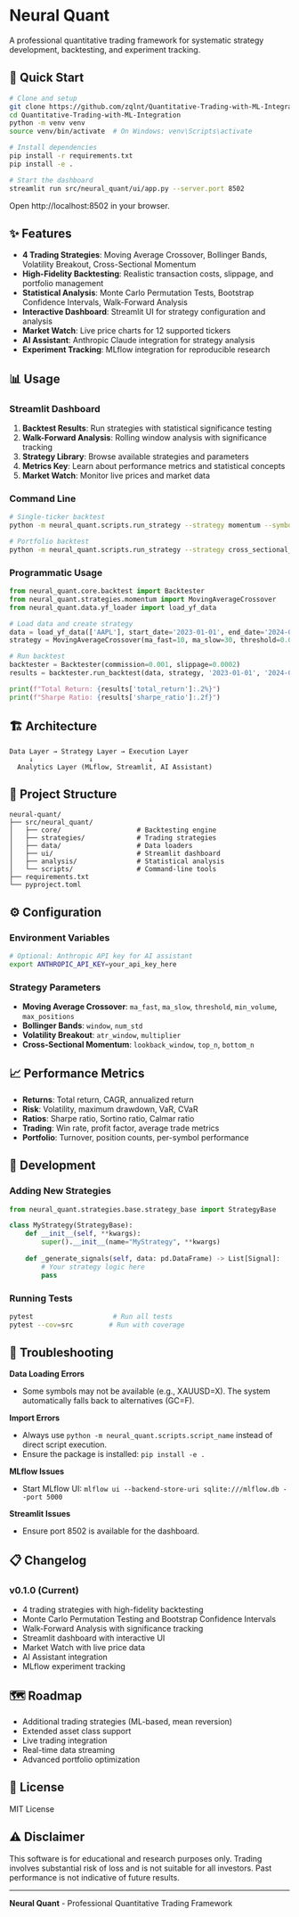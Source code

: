 # Neural Quant

A professional quantitative trading framework for systematic strategy development, backtesting, and experiment tracking.

## 🚀 Quick Start

```bash
# Clone and setup
git clone https://github.com/zqlnt/Quantitative-Trading-with-ML-Integration.git
cd Quantitative-Trading-with-ML-Integration
python -m venv venv
source venv/bin/activate  # On Windows: venv\Scripts\activate

# Install dependencies
pip install -r requirements.txt
pip install -e .

# Start the dashboard
streamlit run src/neural_quant/ui/app.py --server.port 8502
```

Open http://localhost:8502 in your browser.

## ✨ Features

- **4 Trading Strategies**: Moving Average Crossover, Bollinger Bands, Volatility Breakout, Cross-Sectional Momentum
- **High-Fidelity Backtesting**: Realistic transaction costs, slippage, and portfolio management
- **Statistical Analysis**: Monte Carlo Permutation Tests, Bootstrap Confidence Intervals, Walk-Forward Analysis
- **Interactive Dashboard**: Streamlit UI for strategy configuration and analysis
- **Market Watch**: Live price charts for 12 supported tickers
- **AI Assistant**: Anthropic Claude integration for strategy analysis
- **Experiment Tracking**: MLflow integration for reproducible research

## 📊 Usage

### Streamlit Dashboard
1. **Backtest Results**: Run strategies with statistical significance testing
2. **Walk-Forward Analysis**: Rolling window analysis with significance tracking
3. **Strategy Library**: Browse available strategies and parameters
4. **Metrics Key**: Learn about performance metrics and statistical concepts
5. **Market Watch**: Monitor live prices and market data

### Command Line
```bash
# Single-ticker backtest
python -m neural_quant.scripts.run_strategy --strategy momentum --symbols AAPL --timeframe 1d --years 3

# Portfolio backtest
python -m neural_quant.scripts.run_strategy --strategy cross_sectional_momentum --symbols AAPL,TSLA,NVDA --timeframe 1d --years 2
```

### Programmatic Usage
```python
from neural_quant.core.backtest import Backtester
from neural_quant.strategies.momentum import MovingAverageCrossover
from neural_quant.data.yf_loader import load_yf_data

# Load data and create strategy
data = load_yf_data(['AAPL'], start_date='2023-01-01', end_date='2024-01-01')
strategy = MovingAverageCrossover(ma_fast=10, ma_slow=30, threshold=0.0)

# Run backtest
backtester = Backtester(commission=0.001, slippage=0.0002)
results = backtester.run_backtest(data, strategy, '2023-01-01', '2024-01-01')

print(f"Total Return: {results['total_return']:.2%}")
print(f"Sharpe Ratio: {results['sharpe_ratio']:.2f}")
```

## 🏗️ Architecture

```
Data Layer → Strategy Layer → Execution Layer
     ↓              ↓              ↓
  Analytics Layer (MLflow, Streamlit, AI Assistant)
```

## 📁 Project Structure

```
neural-quant/
├── src/neural_quant/
│   ├── core/                   # Backtesting engine
│   ├── strategies/             # Trading strategies
│   ├── data/                   # Data loaders
│   ├── ui/                     # Streamlit dashboard
│   ├── analysis/               # Statistical analysis
│   └── scripts/                # Command-line tools
├── requirements.txt
└── pyproject.toml
```

## ⚙️ Configuration

### Environment Variables
```bash
# Optional: Anthropic API key for AI assistant
export ANTHROPIC_API_KEY=your_api_key_here
```

### Strategy Parameters
- **Moving Average Crossover**: `ma_fast`, `ma_slow`, `threshold`, `min_volume`, `max_positions`
- **Bollinger Bands**: `window`, `num_std`
- **Volatility Breakout**: `atr_window`, `multiplier`
- **Cross-Sectional Momentum**: `lookback_window`, `top_n`, `bottom_n`

## 📈 Performance Metrics

- **Returns**: Total return, CAGR, annualized return
- **Risk**: Volatility, maximum drawdown, VaR, CVaR
- **Ratios**: Sharpe ratio, Sortino ratio, Calmar ratio
- **Trading**: Win rate, profit factor, average trade metrics
- **Portfolio**: Turnover, position counts, per-symbol performance

## 🔧 Development

### Adding New Strategies
```python
from neural_quant.strategies.base.strategy_base import StrategyBase

class MyStrategy(StrategyBase):
    def __init__(self, **kwargs):
        super().__init__(name="MyStrategy", **kwargs)
    
    def _generate_signals(self, data: pd.DataFrame) -> List[Signal]:
        # Your strategy logic here
        pass
```

### Running Tests
```bash
pytest                    # Run all tests
pytest --cov=src         # Run with coverage
```

## 🐛 Troubleshooting

**Data Loading Errors**
- Some symbols may not be available (e.g., XAUUSD=X). The system automatically falls back to alternatives (GC=F).

**Import Errors**
- Always use `python -m neural_quant.scripts.script_name` instead of direct script execution.
- Ensure the package is installed: `pip install -e .`

**MLflow Issues**
- Start MLflow UI: `mlflow ui --backend-store-uri sqlite:///mlflow.db --port 5000`

**Streamlit Issues**
- Ensure port 8502 is available for the dashboard.

## 📋 Changelog

### v0.1.0 (Current)
- 4 trading strategies with high-fidelity backtesting
- Monte Carlo Permutation Testing and Bootstrap Confidence Intervals
- Walk-Forward Analysis with significance tracking
- Streamlit dashboard with interactive UI
- Market Watch with live price data
- AI Assistant integration
- MLflow experiment tracking

## 🗺️ Roadmap

- Additional trading strategies (ML-based, mean reversion)
- Extended asset class support
- Live trading integration
- Real-time data streaming
- Advanced portfolio optimization

## 📄 License

MIT License

## ⚠️ Disclaimer

This software is for educational and research purposes only. Trading involves substantial risk of loss and is not suitable for all investors. Past performance is not indicative of future results.

---

**Neural Quant** - Professional Quantitative Trading Framework